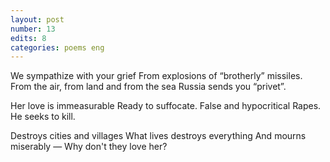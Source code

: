```yaml
---
layout: post
number: 13
edits: 8
categories: poems eng
---
```


We sympathize with your grief
From explosions of “brotherly” missiles.
From the air, from land and from the sea
Russia sends you “privet”.

Her love is immeasurable
Ready to suffocate.
False and hypocritical
Rapes. He seeks to kill. 

Destroys cities and villages
What lives destroys everything
And mourns miserably —
Why don't they love her?
